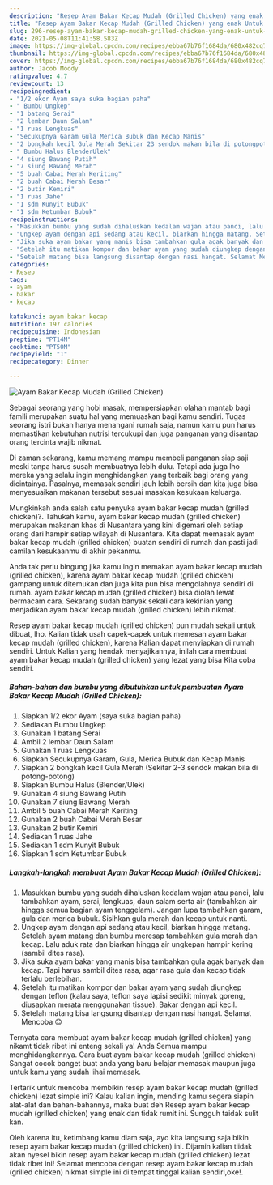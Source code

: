 ```yaml
---
description: "Resep Ayam Bakar Kecap Mudah (Grilled Chicken) yang enak Untuk Jualan"
title: "Resep Ayam Bakar Kecap Mudah (Grilled Chicken) yang enak Untuk Jualan"
slug: 296-resep-ayam-bakar-kecap-mudah-grilled-chicken-yang-enak-untuk-jualan
date: 2021-05-08T11:41:58.583Z
image: https://img-global.cpcdn.com/recipes/ebba67b76f1684da/680x482cq70/ayam-bakar-kecap-mudah-grilled-chicken-foto-resep-utama.jpg
thumbnail: https://img-global.cpcdn.com/recipes/ebba67b76f1684da/680x482cq70/ayam-bakar-kecap-mudah-grilled-chicken-foto-resep-utama.jpg
cover: https://img-global.cpcdn.com/recipes/ebba67b76f1684da/680x482cq70/ayam-bakar-kecap-mudah-grilled-chicken-foto-resep-utama.jpg
author: Jacob Moody
ratingvalue: 4.7
reviewcount: 13
recipeingredient:
- "1/2 ekor Ayam saya suka bagian paha"
- " Bumbu Ungkep"
- "1 batang Serai"
- "2 lembar Daun Salam"
- "1 ruas Lengkuas"
- "Secukupnya Garam Gula Merica Bubuk dan Kecap Manis"
- "2 bongkah kecil Gula Merah Sekitar 23 sendok makan bila di potongpotong"
- " Bumbu Halus BlenderUlek"
- "4 siung Bawang Putih"
- "7 siung Bawang Merah"
- "5 buah Cabai Merah Keriting"
- "2 buah Cabai Merah Besar"
- "2 butir Kemiri"
- "1 ruas Jahe"
- "1 sdm Kunyit Bubuk"
- "1 sdm Ketumbar Bubuk"
recipeinstructions:
- "Masukkan bumbu yang sudah dihaluskan kedalam wajan atau panci, lalu tambahkan ayam, serai, lengkuas, daun salam serta air (tambahkan air hingga semua bagian ayam tenggelam). Jangan lupa tambahkan garam, gula dan merica bubuk. Sisihkan gula merah dan kecap untuk nanti."
- "Ungkep ayam dengan api sedang atau kecil, biarkan hingga matang. Setelah ayam matang dan bumbu meresap tambahkan gula merah dan kecap. Lalu aduk rata dan biarkan hingga air ungkepan hampir kering (sambil dites rasa)."
- "Jika suka ayam bakar yang manis bisa tambahkan gula agak banyak dan kecap. Tapi harus sambil dites rasa, agar rasa gula dan kecap tidak terlalu berlebihan."
- "Setelah itu matikan kompor dan bakar ayam yang sudah diungkep dengan teflon (kalau saya, teflon saya lapisi sedikit minyak goreng, diusapkan merata menggunakan tissue). Bakar dengan api kecil."
- "Setelah matang bisa langsung disantap dengan nasi hangat. Selamat Mencoba 😊"
categories:
- Resep
tags:
- ayam
- bakar
- kecap

katakunci: ayam bakar kecap 
nutrition: 197 calories
recipecuisine: Indonesian
preptime: "PT14M"
cooktime: "PT50M"
recipeyield: "1"
recipecategory: Dinner

---
```



![Ayam Bakar Kecap Mudah (Grilled Chicken)](https://img-global.cpcdn.com/recipes/ebba67b76f1684da/680x482cq70/ayam-bakar-kecap-mudah-grilled-chicken-foto-resep-utama.jpg)

Sebagai seorang yang hobi masak, mempersiapkan olahan mantab bagi famili merupakan suatu hal yang memuaskan bagi kamu sendiri. Tugas seorang istri bukan hanya menangani rumah saja, namun kamu pun harus memastikan kebutuhan nutrisi tercukupi dan juga panganan yang disantap orang tercinta wajib nikmat.

Di zaman  sekarang, kamu memang mampu membeli panganan siap saji meski tanpa harus susah membuatnya lebih dulu. Tetapi ada juga lho mereka yang selalu ingin menghidangkan yang terbaik bagi orang yang dicintainya. Pasalnya, memasak sendiri jauh lebih bersih dan kita juga bisa menyesuaikan makanan tersebut sesuai masakan kesukaan keluarga. 



Mungkinkah anda salah satu penyuka ayam bakar kecap mudah (grilled chicken)?. Tahukah kamu, ayam bakar kecap mudah (grilled chicken) merupakan makanan khas di Nusantara yang kini digemari oleh setiap orang dari hampir setiap wilayah di Nusantara. Kita dapat memasak ayam bakar kecap mudah (grilled chicken) buatan sendiri di rumah dan pasti jadi camilan kesukaanmu di akhir pekanmu.

Anda tak perlu bingung jika kamu ingin memakan ayam bakar kecap mudah (grilled chicken), karena ayam bakar kecap mudah (grilled chicken) gampang untuk ditemukan dan juga kita pun bisa mengolahnya sendiri di rumah. ayam bakar kecap mudah (grilled chicken) bisa diolah lewat bermacam cara. Sekarang sudah banyak sekali cara kekinian yang menjadikan ayam bakar kecap mudah (grilled chicken) lebih nikmat.

Resep ayam bakar kecap mudah (grilled chicken) pun mudah sekali untuk dibuat, lho. Kalian tidak usah capek-capek untuk memesan ayam bakar kecap mudah (grilled chicken), karena Kalian dapat menyiapkan di rumah sendiri. Untuk Kalian yang hendak menyajikannya, inilah cara membuat ayam bakar kecap mudah (grilled chicken) yang lezat yang bisa Kita coba sendiri.

<!--inarticleads1-->

##### Bahan-bahan dan bumbu yang dibutuhkan untuk pembuatan Ayam Bakar Kecap Mudah (Grilled Chicken):

1. Siapkan 1/2 ekor Ayam (saya suka bagian paha)
1. Sediakan  Bumbu Ungkep
1. Gunakan 1 batang Serai
1. Ambil 2 lembar Daun Salam
1. Gunakan 1 ruas Lengkuas
1. Siapkan Secukupnya Garam, Gula, Merica Bubuk dan Kecap Manis
1. Siapkan 2 bongkah kecil Gula Merah (Sekitar 2-3 sendok makan bila di potong-potong)
1. Siapkan  Bumbu Halus (Blender/Ulek)
1. Gunakan 4 siung Bawang Putih
1. Gunakan 7 siung Bawang Merah
1. Ambil 5 buah Cabai Merah Keriting
1. Gunakan 2 buah Cabai Merah Besar
1. Gunakan 2 butir Kemiri
1. Sediakan 1 ruas Jahe
1. Sediakan 1 sdm Kunyit Bubuk
1. Siapkan 1 sdm Ketumbar Bubuk




<!--inarticleads2-->

##### Langkah-langkah membuat Ayam Bakar Kecap Mudah (Grilled Chicken):

1. Masukkan bumbu yang sudah dihaluskan kedalam wajan atau panci, lalu tambahkan ayam, serai, lengkuas, daun salam serta air (tambahkan air hingga semua bagian ayam tenggelam). Jangan lupa tambahkan garam, gula dan merica bubuk. Sisihkan gula merah dan kecap untuk nanti.
1. Ungkep ayam dengan api sedang atau kecil, biarkan hingga matang. Setelah ayam matang dan bumbu meresap tambahkan gula merah dan kecap. Lalu aduk rata dan biarkan hingga air ungkepan hampir kering (sambil dites rasa).
1. Jika suka ayam bakar yang manis bisa tambahkan gula agak banyak dan kecap. Tapi harus sambil dites rasa, agar rasa gula dan kecap tidak terlalu berlebihan.
1. Setelah itu matikan kompor dan bakar ayam yang sudah diungkep dengan teflon (kalau saya, teflon saya lapisi sedikit minyak goreng, diusapkan merata menggunakan tissue). Bakar dengan api kecil.
1. Setelah matang bisa langsung disantap dengan nasi hangat. Selamat Mencoba 😊




Ternyata cara membuat ayam bakar kecap mudah (grilled chicken) yang nikamt tidak ribet ini enteng sekali ya! Anda Semua mampu menghidangkannya. Cara buat ayam bakar kecap mudah (grilled chicken) Sangat cocok banget buat anda yang baru belajar memasak maupun juga untuk kamu yang sudah lihai memasak.

Tertarik untuk mencoba membikin resep ayam bakar kecap mudah (grilled chicken) lezat simple ini? Kalau kalian ingin, mending kamu segera siapin alat-alat dan bahan-bahannya, maka buat deh Resep ayam bakar kecap mudah (grilled chicken) yang enak dan tidak rumit ini. Sungguh taidak sulit kan. 

Oleh karena itu, ketimbang kamu diam saja, ayo kita langsung saja bikin resep ayam bakar kecap mudah (grilled chicken) ini. Dijamin kalian tiidak akan nyesel bikin resep ayam bakar kecap mudah (grilled chicken) lezat tidak ribet ini! Selamat mencoba dengan resep ayam bakar kecap mudah (grilled chicken) nikmat simple ini di tempat tinggal kalian sendiri,oke!.

